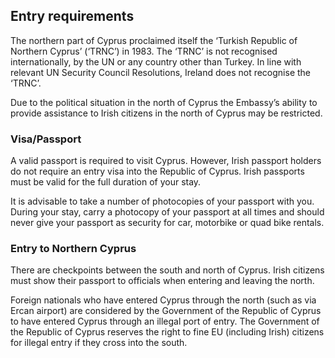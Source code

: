 ## Entry requirements

The northern part of Cyprus proclaimed itself the ‘Turkish Republic of Northern Cyprus’ (‘TRNC’) in 1983. The ‘TRNC’ is not recognised internationally, by the UN or any country other than Turkey. In line with relevant UN Security Council Resolutions, Ireland does not recognise the ‘TRNC’.

Due to the political situation in the north of Cyprus the Embassy’s ability to provide assistance to Irish citizens in the north of Cyprus may be restricted.

### **Visa/Passport**

A valid passport is required to visit Cyprus. However, Irish passport holders do not require an entry visa into the Republic of Cyprus. Irish passports must be valid for the full duration of your stay.

It is advisable to take a number of photocopies of your passport with you. During your stay, carry a photocopy of your passport at all times and should never give your passport as security for car, motorbike or quad bike rentals.

### **Entry to Northern Cyprus**

There are checkpoints between the south and north of Cyprus. Irish citizens must show their passport to officials when entering and leaving the north.

Foreign nationals who have entered Cyprus through the north (such as via Ercan airport) are considered by the Government of the Republic of Cyprus to have entered Cyprus through an illegal port of entry. The Government of the Republic of Cyprus reserves the right to fine EU (including Irish) citizens for illegal entry if they cross into the south.